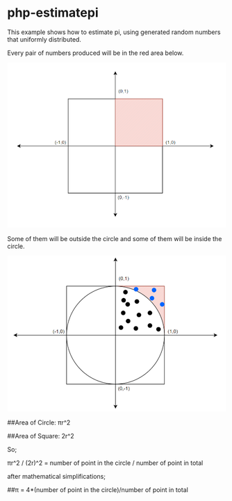 # php-estimatepi
 
This example shows how to estimate pi, using generated random numbers that uniformly distributed. 

Every pair of numbers produced will be in the red area below.

![This is an image](/assets/draw-1.png)


Some of them will be outside the circle and some of them will be inside the circle.

![This is an image](/assets/draw-2.png)

##Area of Circle: πr^2

##Area of Square: 2r^2

So;

πr^2 / (2r)^2 = number of point in the circle / number of point in total 

after mathematical simplifications;

##π = 4*(number of point in the circle)/number of point in total